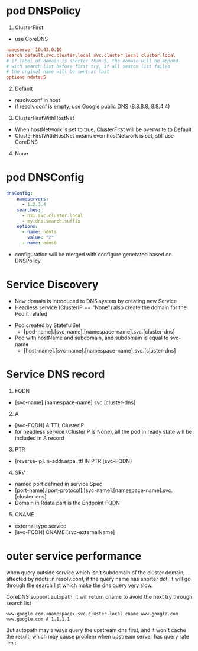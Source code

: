# pod DNSPolicy
1. ClusterFirst
  * use CoreDNS
``` resolv.conf
nameserver 10.43.0.10
search default.svc.cluster.local svc.cluster.local cluster.local
# if label of domain is shorter than 5, the domain will be append 
# with search list before first try, if all search list failed
# the orginal name will be sent at last
options ndots:5 
```
2. Default
  * resolv.conf in host 
  * if resolv.conf is empty, use Google public DNS (8.8.8.8, 8.8.4.4) 
3. ClusterFirstWithHostNet
  * When hostNetwork is set to true, ClusterFirst will be overwrite to Default
  * ClusterFirstWithHostNet means even hostNetwork is set, still use CoreDNS
4. None

# pod DNSConfig 
``` yaml
dnsConfig:
    nameservers:
      - 1.2.3.4
    searches:
      - ns1.svc.cluster.local
      - my.dns.search.suffix
    options:
      - name: ndots
        value: "2"
      - name: edns0
```
  * configuration will be merged with configure generated based on DNSPolicy

# Service Discovery
  * New domain is introduced to DNS system by creating new Service
  * Headless service (ClusterIP == "None") also create the domain for the Pod it related
   + Pod created by StatefulSet 
     * [pod-name].[svc-name].[namespace-name].svc.[cluster-dns]
   + Pod with hostName and subdomain, and subdomain is equal to svc-name
     * [host-name].[svc-name].[namespace-name].svc.[cluster-dns]


# Service DNS record
1. FQDN
  * [svc-name].[namespace-name].svc.[cluster-dns]
2. A
  * [svc-FQDN] A TTL ClusterIP
  * for headless service (ClusterIP is None), all the pod in ready state will be
    included in A record
3. PTR
  * [reverse-ip].in-addr.arpa. ttl IN PTR [svc-FQDN]
4. SRV
  * named port defined in service Spec
  * [port-name].[port-protocol].[svc-name].[namespace-name].svc.[cluster-dns]
  * Domain in Rdata part is the Endpoint FQDN
5. CNAME
  * external type service
  * [svc-FQDN] CNAME [svc-externalName]

# outer service performance
when query outside service which isn't subdomain of the cluster domain, affected by ndots
in resolv.conf, if the query name has shorter dot, it will go through the search list which
make the dns query very slow.

CoreDNS support autopath, it will return cname to avoid the next try through search list
```
www.google.com.<namespace>.svc.cluster.local cname www.google.com
www.google.com A 1.1.1.1
```
But autopath may always query the upstream dns first, and it won't cache the result, which may
cause problem when upstream server has query rate limit.
